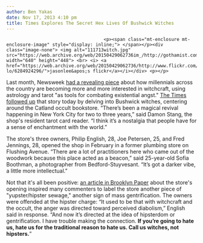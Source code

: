 ```yaml
---
author: Ben Yakas
date: Nov 17, 2013 4:10 pm
title: Times Explores The Secret Hex Lives Of Bushwick Witches
---
```


	
										<p><span class="mt-enclosure mt-enclosure-image" style="display: inline;"> </span></p><div class="image-none"> <img alt="111713witch.jpg" src="https://web.archive.org/web/20150429062736im_/http://gothamist.com/attachments/byakas/111713witch.jpg" width="640" height="448"> <br> <i> <a href="https://web.archive.org/web/20150429062736/http://www.flickr.com/photos/j-lo/6284924296/">jasonlee&apos;s flickr</a></i></div> <p></p>

<p>Last month, Newsweek <a href="https://web.archive.org/web/20150429062736/http://mag.newsweek.com/2013/10/25/witches-brooklyn-williamsburg.html">had a revealing piece</a> about how millennials across the country are becoming more and more interested in witchcraft, using astrology and tarot &quot;as tools for combating existential angst.&quot; <a href="https://web.archive.org/web/20150429062736/http://www.nytimes.com/2013/11/17/nyregion/witches-dance-at-catland-occult-bookstore-in-bushwick.html?partner=rss&amp;emc=rss&amp;_r=1&amp;">The Times followed up</a> that story today by delving into Bushwick witches, centering around the Catland occult bookstore. &#x201C;There&#x2019;s been a magical revival happening in New York City for two to three years,&#x201D; said Damon Stang, the shop&apos;s resident tarot card reader. &#x201C;I think it&#x2019;s a nostalgia that people have for a sense of enchantment with the world.&#x201D;</p>

<p>The store&apos;s three owners, Philip English, 28, Joe Petersen, 25, and Fred Jennings, 28, opened the shop in February in a former plumbing store on Flushing Avenue. &#x201C;There are a lot of practitioners here who came out of the woodwork because this place acted as a beacon,&#x201D; said 25-year-old Sofia Boothman, a photographer from Bedford-Stuyvesant. &#x201C;It&#x2019;s got a darker vibe, a little more intellectual.&#x201D; </p>

<p>Not that it&apos;s all been positive: <a href="https://web.archive.org/web/20150429062736/http://www.brooklynpaper.com/stories/36/13/dtg_occultbookstore_2013_03_29_bk.html">an article in Brooklyn Paper</a> about the store&apos;s opening inspired many commenters to label the store another piece of &quot;yupster/hipster sewage,&quot; another sign of mass gentrification. The owners were offended at the hipster charge: &#x201C;It used to be that with witchcraft and the occult, the anger was directed toward perceived diabolism,&#x201D; English said in response. &#x201C;And now it&#x2019;s directed at the idea of hipsterdom or gentrification. I have trouble making the connection. <strong>If you&#x2019;re going to hate us, hate us for the traditional reason to hate us. Call us witches, not hipsters.</strong>&#x201D;</p>					
										
									
				